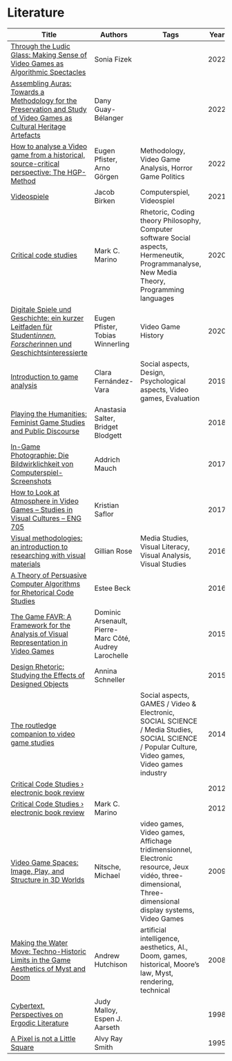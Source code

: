 # Literature
| Title                                                                                                                                                                               | Authors                                                | Tags                                                                                                                                                    | Year |
| ----------------------------------------------------------------------------------------------------------------------------------------------------------------------------------- | ------------------------------------------------------ | ------------------------------------------------------------------------------------------------------------------------------------------------------- | ---- |
| [Through the Ludic Glass: Making Sense of Video Games as Algorithmic Spectacles](literature/fizekLudicGlassMaking2022.md)                                                         | Sonia Fizek                                            |                                                                                                                                                         | 2022 |
| [Assembling Auras: Towards a Methodology for the Preservation and Study of Video Games as Cultural Heritage Artefacts](literature/guay-belangerAssemblingAurasMethodology2022.md) | Dany Guay-Bélanger                                     |                                                                                                                                                         | 2022 |
| [How to analyse a Video game from a historical, source-critical perspective: The HGP-Method](literature/pfisterHowAnalyseVideo2022.md)                                            | Eugen Pfister, Arno Görgen                             | Methodology, Video Game Analysis, Horror Game Politics                                                                                                  | 2022 |
| [Videospiele](literature/birkenVideospiele2021.md)                                                                                                                                | Jacob Birken                                           | Computerspiel, Videospiel                                                                                                                               | 2021 |
| [Critical code studies](literature/marinoCriticalCodeStudies2020.md)                                                                                                              | Mark C. Marino                                         | Rhetoric, Coding theory Philosophy, Computer software Social aspects, Hermeneutik, Programmanalyse, New Media Theory, Programming languages             | 2020 |
| [Digitale Spiele und Geschichte: ein kurzer Leitfaden für Student*innen, Forscher*innen und Geschichtsinteressierte](literature/pfisterDigitaleSpieleUnd2020.md)                  | Eugen Pfister, Tobias Winnerling                       | Video Game History                                                                                                                                      | 2020 |
| [Introduction to game analysis](literature/fernandez-varaIntroductionGameAnalysis2019.md)                                                                                         | Clara Fernández-Vara                                   | Social aspects, Design, Psychological aspects, Video games, Evaluation                                                                                  | 2019 |
| [Playing the Humanities: Feminist Game Studies and Public Discourse](literature/salterPlayingHumanitiesFeminist2018.md)                                                           | Anastasia Salter, Bridget Blodgett                     |                                                                                                                                                         | 2018 |
| [In-Game Photographie: Die Bildwirklichkeit von Computerspiel-Screenshots](literature/mauchInGamePhotographieBildwirklichkeit2017.md)                                             | Addrich Mauch                                          |                                                                                                                                                         | 2017 |
| [How to Look at Atmosphere in Video Games – Studies in Visual Cultures – ENG 705](literature/saflorHowLookAtmosphere2017.md)                                                      | Kristian Saflor                                        |                                                                                                                                                         | 2017 |
| [Visual methodologies: an introduction to researching with visual materials](literature/roseVisualMethodologiesIntroduction2016.md)                                               | Gillian Rose                                           | Media Studies, Visual Literacy, Visual Analysis, Visual Studies                                                                                         | 2016 |
| [A Theory of Persuasive Computer Algorithms for Rhetorical Code Studies](literature/beckTheoryPersuasiveComputer2016.md)                                                          | Estee Beck                                             |                                                                                                                                                         | 2016 |
| [The Game FAVR: A Framework for the Analysis of Visual Representation in Video Games](literature/arsenaultGameFAVRFramework2015.md)                                               | Dominic Arsenault, Pierre-Marc Côté, Audrey Larochelle |                                                                                                                                                         | 2015 |
| [Design Rhetoric: Studying the Effects of Designed Objects](literature/schnellerDesignRhetoricStudying2015.md)                                                                    | Annina Schneller                                       |                                                                                                                                                         | 2015 |
| [The routledge companion to video game studies](literature/wolfRoutledgeCompanionVideo2014.md)                                                                                    |                                                        | Social aspects, GAMES / Video & Electronic, SOCIAL SCIENCE / Media Studies, SOCIAL SCIENCE / Popular Culture, Video games, Video games industry         | 2014 |
| [Critical Code Studies › electronic book review](literature/CriticalCodeStudies2012.md)                                                                                           |                                                        |                                                                                                                                                         | 2012 |
| [Critical Code Studies › electronic book review](literature/marinoCriticalCodeStudies2012.md)                                                                                     | Mark C. Marino                                         |                                                                                                                                                         | 2012 |
| [Video Game Spaces: Image, Play, and Structure in 3D Worlds](literature/nitschemichaelVideoGameSpaces2009.md)                                                                     | Nitsche, Michael                                       | video games, Video games, Affichage tridimensionnel, Electronic resource, Jeux vidéo, three-dimensional, Three-dimensional display systems, Video Games | 2009 |
| [Making the Water Move: Techno-Historic Limits in the Game Aesthetics of Myst and Doom](literature/hutchisonMakingWaterMove2008a.md)                                              | Andrew Hutchison                                       | artificial intelligence, aesthetics, AI., Doom, games, historical, Moore’s law, Myst, rendering, technical                                              | 2008 |
| [Cybertext, Perspectives on Ergodic Literature](literature/malloyCybertextPerspectivesErgodic1998.md)                                                                             | Judy Malloy, Espen J. Aarseth                          |                                                                                                                                                         | 1998 |
| [A Pixel is not a Little Square](literature/smithPixelNotLittle1995.md)                                                                                                           | Alvy Ray Smith                                         |                                                                                                                                                         | 1995 |









